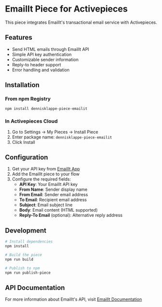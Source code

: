 # EmailIt Piece for Activepieces

This piece integrates EmailIt's transactional email service with Activepieces.

## Features

- Send HTML emails through EmailIt API
- Simple API key authentication
- Customizable sender information
- Reply-to header support
- Error handling and validation

## Installation

### From npm Registry
```bash
npm install dennisklappe-piece-emailit
```

### In Activepieces Cloud
1. Go to Settings → My Pieces → Install Piece
2. Enter package name: `dennisklappe-piece-emailit`
3. Click Install

## Configuration

1. Get your API key from [EmailIt App](https://app.emailit.com/)
2. Add the EmailIt piece to your flow
3. Configure the required fields:
   - **API Key**: Your EmailIt API key
   - **From Name**: Sender display name
   - **From Email**: Sender email address
   - **To Email**: Recipient email address
   - **Subject**: Email subject line
   - **Body**: Email content (HTML supported)
   - **Reply-To Email** (optional): Alternative reply address

## Development

```bash
# Install dependencies
npm install

# Build the piece
npm run build

# Publish to npm
npm run publish-piece
```

## API Documentation

For more information about EmailIt's API, visit [EmailIt Documentation](https://docs.emailit.com)